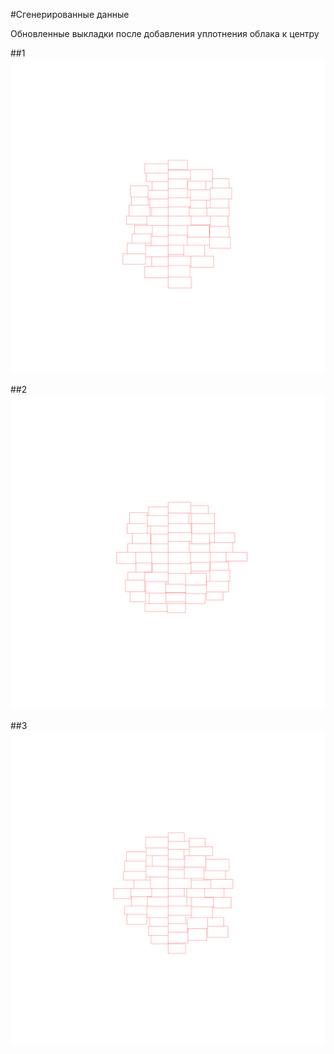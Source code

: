 #Сгенерированные данные

Обновленные выкладки после добавления уплотнения облака к центру

##1
![1](tag-cloud-1.png)

##2
![2](tag-cloud-2.png)

##3
![3](tag-cloud-3.png)